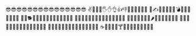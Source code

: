 😎😎😎😎😎😎😎😎😎😎😎😎😎😎😎
✌🖖🤘🤙🖐✋👌👍👎✊👊🤛🤜🤚👋
🤟✍👏👐🙌🤲🙏💣💥💦💫🦁🐵🐒🦍
🐶🦊🐕🐱🐩🐺🐴🦓🦌🐃🐷🐄🐖🐗🐽
🐏🐂🐂🐎🦌🍇🍈🍉🍊🍋🍌🍍🍎🍏🍐
🥥🥝🥑🍆🥔🥕🌽🌶🥒🍄🥜🌰🍞🍒🌽
🥐🥖🥨🥞🧀🍖🥩🍗🥓🍔🍟🍕🌭🥪🌮
🎂🍪🥠🥟🍠🍣🍦🥧🍰🥛🍯🍮🍭🍬🍫
☕🍵🍶🍾🍷🍸🍹🍺🍻🥂🥃🥤🥢🏺😜
